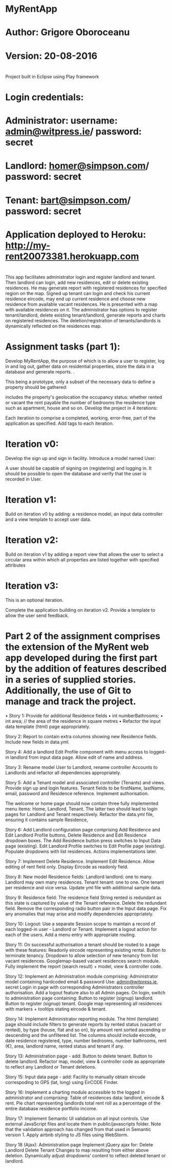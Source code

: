 # MyRentApp
# Author: Grigore Oboroceanu
# Version: 20-08-2016
#
Project built in Eclipse using Play framework
#
# Login credentials:
# Administrator: username: admin@witpress.ie/ password: secret
# Landlord: homer@simpson.com/ password: secret
# Tenant: bart@simpson.com/ password: secret
#
# Application deployed to Heroku:  http://my-rent20073381.herokuapp.com
#
This app facilitates administrator login and register landlord and tenant. Then landlord can login, add new residences, edit or delete existing residences. He may generate report with registered residences for specified region on the map.
Signed up tenant can login and check his current residence eircode, may end up current residence and choose new residence from available vacant residences. He is presented with a map with available residences on it. 
The administrator has options to register tenant/landlord, delete existing tenant/landlord, generate reports and charts on registered residences. 
The deletion/registration of tenants/landlords is dynamically reflected on the residences map.

# Assignment tasks (part 1): 
Develop MyRentApp, the purpose of which is to allow a user to register, log in and log out, gather data on residential properties, store the data in a database and generate reports. .

This being a prototype, only a subset of the necessary data to define a property should be gathered:

includes the property's geolocation
the occupancy status: whether rented or vacant
the rent payable
the number of bedrooms
the residence type such as apartment, house and so on.
Develop the project in 4 iterations:

Each iteration to comprise a completed, working, error-free, part of the application as specified.
Add tags to each iteration.

# Iteration v0: 

Develop the sign up and sign in facility.
Introduce a model named User:

A user should be capable of signing on (registering) and logging in.
It should be possible to open the database and verify that the user is recorded in User.

# Iteration v1: 

Build on iteration v0 by adding:
a residence model,
an input data controller and
a view template to accept user data.

# Iteration v2: 

Build on iteration v1 by adding a report view that allows the user to select a circular area 
within which all properties are listed together with specified attributes

# Iteration v3: 
This is an optional iteration.

Complete the application building on iteration v2.
Provide a template to allow the user send feedback.


# Part 2 of the assignment comprises the extension of the MyRent web app developed during the first part by the addition of features described in a series of supplied stories.  Additionally, the use of Git to manage and track the project.

• Story 1:
Provide for additional Residence fields
• int numberBathrooms;
• int area; // the area of the residence in square metres
• Refactor the input data template (html) page appropriately.

Story 2:
Report to contain extra columns showing new Residence fields.
Include new fields in data.yml.

Story 4:
Add a landlord Edit Profile component with menu access to logged-in
landlord from input data page. Allow edit of name and address.

Story 3:
Rename model User to Landlord, rename controller Accounts to
Landlords and refactor all dependencies appropriately.

Story 5:
Add a Tenant model and associated controller (Tenants) and views.
Provide sign up and login features. Tenant fields to be firstName,
lastName, email, password and Residence reference. Implement
authorisation.

The welcome or home page should now contain three fully implemented
menu items: Home, Landlord, Tenant. The latter two should lead to login
pages for Landlord and Tenant respectively.
Refactor the data.yml file, ensuring it contains sample Residence, 

Story 6:
Add Landlord configuration page comprising Add Residence and Edit
Landlord Profile buttons, Delete Residence and Edit Residence dropdown
boxes.
The Add Residence button press switches to Input Data page (existing).
Edit Landlord Profile switches to Edit Profile page (existing).
Populate dropdowns with list residences. Actions implementations later.

Story 7:
Implement Delete Residence.
Implement Edit Residence. Allow editing of rent field only. Display Eircode
as readonly field.

Story 8:
New model Residence fields:
Landlord landlord: one to many. Landlord may own many residences.
Tenant tenant: one to one. One tenant per residence and vice versa.
Update yml file with additional sample data.

Story 9:
Residence field:
The residence field String rented is redundant as this state is captured
by value of the Tenant reference. Delete the redundant field.
Remove the corresponding radio button pair in the Input data page.
Fix any anomalies that may arise and modify dependencies
appropriately.

Story 10:
Logout:
Use a separate Session scope to maintain a record of each logged-in
user - Landlord or Tenant.
Implement a logout action for each of the users.
Add a menu entry with appropriate routing.

Story 11:
On successful authorisation a tenant should be routed to a page with these
features:
Readonly eircode representing existing rental.
Button to terminate tenancy.
Dropdown to allow selection of new tenancy from list vacant residences.
Googlemap-based vacant residences search module.
Fully implement the report (search result) + model, view & controller code.

Story 12:
Implement an Administration module comprising:
Administrator model containing hardcoded email & password
Use: admin@witpress.ie, secret
Login in page with corresponding Administrators controller
authorisation. Add a logout feature also to all Admin pages.
On login, switch to administration page containing:
Button to register (signup) landlord.
Button to register (signup) tenant.
Google map representing all residences with markers + tooltips
stating eircode & tenant. 

Story 14:
Implement Administrator reporting module. The html (template) page
should include filters to generate reports by rented status (vacant or
rented), by type (house, flat and so on), by amount rent sorted ascending
or descending and the unfiltered list.
The columns should include eircode, date residence registered, type,
number bedrooms, number bathrooms, rent (€), area, landlord name,
rented status and tenant if any.

Story 13:
Administration page - add:
Button to delete tenant.
Button to delete landlord.
Refactor map, model, view & controller code as appropriate to reflect any
Landlord or Tenant deletions.

Story 15:
Input data page - add:
Facility to manually obtain eircode correspoding to GPS (lat, long)
using EirCODE Finder.

Story 16:
Implement a charting module accessible to the logged in administrator
and comprising:
Table of residences data: landlord, eircode & rent.
Pie chart representing landlords total rent roll as a percentage of the
entire database residence portfolio income.

Story 17:
Implement Semantic UI validation on all input controls. Use external
JavaScript files and locate them in public/javascripts folder. Note that the
validation approach has changed from that used in Semantic version 1.
Apply airbnb styling to JS files using WebStorm.

Story 18 (Ajax):
Administration page
Implement jQuery ajax for:
Delete Landlord
Delete Tenant
Changes to map resulting from either above deletion.
Dynamically adjust dropdowns’ content to reflect deleted tenant or
landlord.
